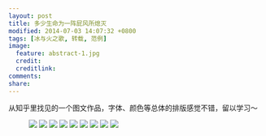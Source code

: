 ```yaml
---
layout: post
title: 多少生命为一阵屁风所熄灭
modified: 2014-07-03 14:07:32 +0800
tags: [冰与火之歌, 转载, 范例]
image:
  feature: abstract-1.jpg
  credit: 
  creditlink: 
comments: 
share: 
---
```


从知乎里找见的一个图文作品，字体、颜色等总体的排版感觉不错，留以学习～

<figure>
	<a href="{{site.url}}/images/2014/2014-07-01-photo-story-1.jpg"><img src="{{site.url}}/images/2014/2014-07-01-photo-story-1.jpg"></a>
	<a href="{{site.url}}/images/2014/2014-07-01-photo-story-2.jpg"><img src="{{site.url}}/images/2014/2014-07-01-photo-story-2.jpg"></a>
	<a href="{{site.url}}/images/2014/2014-07-01-photo-story-3.jpg"><img src="{{site.url}}/images/2014/2014-07-01-photo-story-3.jpg"></a>
	<a href="{{site.url}}/images/2014/2014-07-01-photo-story-4.jpg"><img src="{{site.url}}/images/2014/2014-07-01-photo-story-4.jpg"></a>
	<a href="{{site.url}}/images/2014/2014-07-01-photo-story-5.jpg"><img src="{{site.url}}/images/2014/2014-07-01-photo-story-5.jpg"></a>
	<a href="{{site.url}}/images/2014/2014-07-01-photo-story-6.jpg"><img src="{{site.url}}/images/2014/2014-07-01-photo-story-6.jpg"></a>
	<a href="{{site.url}}/images/2014/2014-07-01-photo-story-7.jpg"><img src="{{site.url}}/images/2014/2014-07-01-photo-story-7.jpg"></a>
	<a href="{{site.url}}/images/2014/2014-07-01-photo-story-8.jpg"><img src="{{site.url}}/images/2014/2014-07-01-photo-story-8.jpg"></a>
	<a href="{{site.url}}/images/2014/2014-07-01-photo-story-9.jpg"><img src="{{site.url}}/images/2014/2014-07-01-photo-story-9.jpg"></a>
</figure>
